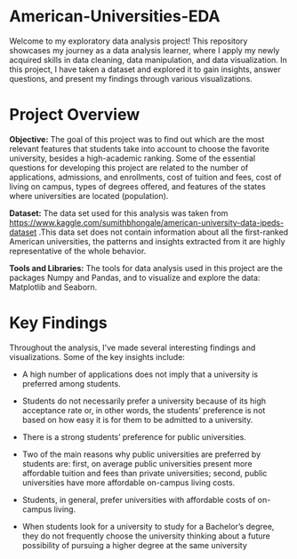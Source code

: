 # American-Universities-EDA
Welcome to my exploratory data analysis project! This repository showcases my journey as a data analysis learner, where I apply my newly acquired skills in data cleaning, data manipulation, and data visualization. In this project, I have taken a dataset and explored it to gain insights, answer questions, and present my findings through various visualizations.

# Project Overview

**Objective:**  The goal of this project was to find out which are the most relevant features that students take into account to choose the favorite university, besides a high-academic ranking. Some of the essential questions for developing this project are related to the number of applications, admissions, and enrollments, cost of tuition and fees, cost of living on campus, types of degrees offered, and features of the states where universities are located (population).


**Dataset:**  The data set used for this analysis was taken from https://www.kaggle.com/sumithbhongale/american-university-data-ipeds-dataset .This data set does not contain information about all the first-ranked American universities, the patterns and insights extracted from it are highly representative of the whole behavior.


**Tools and Libraries:** The tools for data analysis used in this project are the packages Numpy and Pandas, and to visualize and explore the data: Matplotlib and Seaborn.



# Key Findings

Throughout the analysis, I've made several interesting findings and visualizations. Some of the key insights include:

* A high number of applications does not imply that a university is preferred among students.

* Students do not necessarily prefer a university because of its high acceptance rate or, in other words, the students’ preference is not based on how easy it is for them to be admitted to a university.

* There is a strong students’ preference for public universities.

* Two of the main reasons why public universities are preferred by students are: first, on average public universities present more affordable tuition and fees than private universities; second, public universities have more affordable on-campus living costs.

* Students, in general, prefer universities with affordable costs of on-campus living.

* When students look for a university to study for a Bachelor’s degree, they do not frequently choose the university thinking about a future possibility of pursuing a higher degree at the same university


